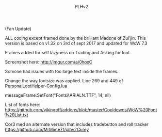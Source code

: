 





<!DOCTYPE html>
<html lang="en">
  <head>
    <meta charset="utf-8">
  <link rel="dns-prefetch" href="https://assets-cdn.github.com">
  <link rel="dns-prefetch" href="https://avatars0.githubusercontent.com">
  <link rel="dns-prefetch" href="https://avatars1.githubusercontent.com">
  <link rel="dns-prefetch" href="https://avatars2.githubusercontent.com">
  <link rel="dns-prefetch" href="https://avatars3.githubusercontent.com">
  <link rel="dns-prefetch" href="https://github-cloud.s3.amazonaws.com">
  <link rel="dns-prefetch" href="https://user-images.githubusercontent.com/">



  <link crossorigin="anonymous" href="https://assets-cdn.github.com/assets/frameworks-7db951ed87f8f6cbd3a9e89c294e300cf23c1a83ad7ae64c70b8f99b21031340.css" integrity="sha256-fblR7Yf49svTqeicKU4wDPI8GoOteuZMcLj5myEDE0A=" media="all" rel="stylesheet" />
  <link crossorigin="anonymous" href="https://assets-cdn.github.com/assets/github-d3ad50db48a301d9b185b1ca6f32b92c19645ba69f8f9bdb9de0fcf143cb7d64.css" integrity="sha256-061Q20ijAdmxhbHKbzK5LBlkW6afj5vbneD88UPLfWQ=" media="all" rel="stylesheet" />
  
  
  
  

  <meta name="viewport" content="width=device-width">
  
  



  </head>

<header>PLHv2</header>




<p>(Fan Update)</p>
<p>ALL coding except framed done by the brilliant Madone of Zul'jin. This version is based on v1.32 on 3rd of sept 2017 and updated for WoW 7.3</p>
<p>Frames added for self lazyness on Trading and Asking for loot.</p>
<p>Screenshot here: <a href="http://imgur.com/a/0hoxC">http://imgur.com/a/0hoxC</a></p>

<p>Somone had issues with too large text inside the frames. </p>

<p>Change the way fontsize was applied. Line 269 and 449 of PersonalLootHelper-Config.lua</p>
<p>messageFrame:SetFont("Fonts\\ARIALN.TTF", 14, nil)</p>

List of fonts here: https://github.com/vikingeff/addons/blob/master/Cooldowns/WoW%20Font%20List.txt

Cor3 med an alternate version that includes tradebutton and roll tracker https://github.com/MrMime71/plhv2Corey 
</article>
  </div>

  </div>

 


  </body>
</html>

